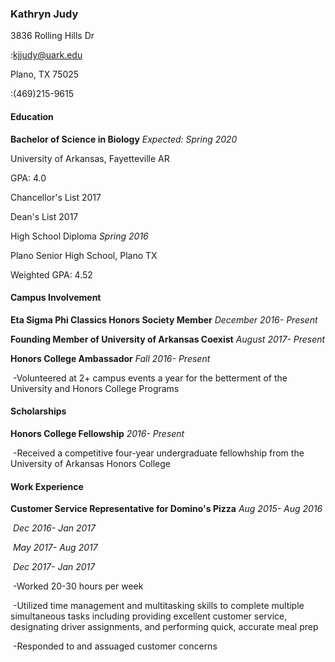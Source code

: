 ### Kathryn Judy

3836 Rolling Hills Dr                                                                                         

:<kjjudy@uark.edu>

Plano, TX 75025                                                                                                    

:\(469)215-9615



#### Education

**Bachelor of Science in Biology**                                                               *Expected: Spring 2020*

University of Arkansas, Fayetteville AR

GPA: 4.0

Chancellor's List 2017

Dean's List 2017



High School Diploma                                                                                                  *Spring 2016*

Plano Senior High School, Plano TX

Weighted GPA: 4.52



#### Campus Involvement

**Eta Sigma Phi Classics Honors Society Member**                          *December 2016- Present*

**Founding Member of University of Arkansas Coexist**                     *August 2017- Present* 

**Honors College Ambassador**                                                                        *Fall 2016- Present*

​      -Volunteered at 2+ campus events a year for the betterment of the University and Honors College Programs



#### Scholarships

**Honors College Fellowship**                                                                                   *2016- Present* 

​      -Received a competitive four-year undergraduate fellowhship from the University of Arkansas      Honors College



#### Work Experience

**Customer Service Representative for Domino's Pizza**                       *Aug 2015- Aug 2016*

​                                                                                                                            *Dec 2016- Jan 2017*

​                                                                                                                          *May 2017- Aug 2017*

​                                                                                                                           *Dec 2017- Jan 2017*

​      -Worked 20-30 hours per week

​      -Utilized time management and multitasking skills to complete multiple simultaneous tasks including providing excellent customer service, designating driver assignments, and performing quick, accurate meal prep

​      -Responded to and assuaged customer concerns